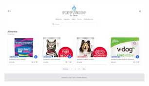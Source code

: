<p align="center">
  <img width="460" src="https://github.com/oceangravity/talana-pre/blob/master/src/assets/puppyshop.jpg">
</p>

